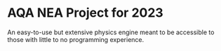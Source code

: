 # AQA NEA Project for 2023

An easy-to-use but extensive physics engine meant to be accessible to those with little to no programming experience.

